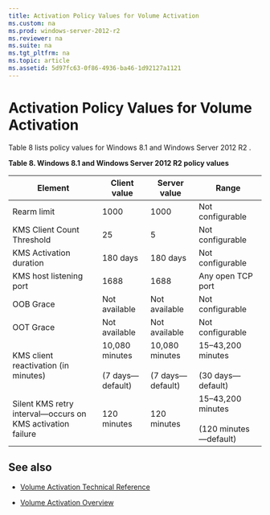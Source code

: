 ```yaml
---
title: Activation Policy Values for Volume Activation
ms.custom: na
ms.prod: windows-server-2012-r2
ms.reviewer: na
ms.suite: na
ms.tgt_pltfrm: na
ms.topic: article
ms.assetid: 5d97fc63-0f86-4936-ba46-1d92127a1121
---
```

# Activation Policy Values for Volume Activation
Table 8 lists policy values for Windows 8.1 and  Windows Server 2012 R2 .

**Table 8. Windows 8.1 and  Windows Server 2012 R2  policy values**

|**Element**|**Client value**|**Server value**|**Range**|
|---------------|--------------------|--------------------|-------------|
|Rearm limit|1000|1000|Not configurable|
|KMS Client Count Threshold|25|5|Not configurable|
|KMS Activation duration|180 days|180 days|Not configurable|
|KMS host listening port|1688|1688|Any open TCP port|
|OOB Grace|Not available|Not available|Not configurable|
|OOT Grace|Not available|Not available|Not configurable|
|KMS client reactivation \(in minutes\)|10,080 minutes<br /><br />\(7 days—default\)|10,080 minutes<br /><br />\(7 days—default\)|15–43,200 minutes<br /><br />\(30 days—default\)|
|Silent KMS retry interval—occurs on KMS activation failure|120 minutes|120 minutes|15–43,200 minutes<br /><br />\(120 minutes—default\)|

## See also

-   [Volume Activation Technical Reference](../Volume-Activation-Technical-Reference.md)

-   [Volume Activation Overview]()


